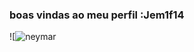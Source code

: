 ### boas vindas ao meu perfil :Jem1f14
![![neymar](https://github.com/user-attachments/assets/e8e99727-dca8-4bde-8512-faeeecea7b86)
